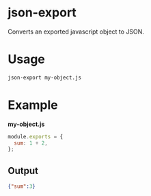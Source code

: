 # json-export

Converts an exported javascript object to JSON.

# Usage

```bash
json-export my-object.js
```

# Example

**my-object.js**

```js
module.exports = {
  sum: 1 + 2,
};
```

## Output

```json
{"sum":3}
```
